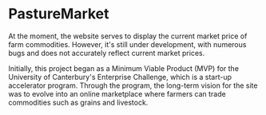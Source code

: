 # PastureMarket

At the moment, the website serves to display the current market price of farm commodities. However, it's still under development, with numerous bugs and does not accurately reflect current market prices.

Initially, this project began as a Minimum Viable Product (MVP) for the University of Canterbury's Enterprise Challenge, which is a start-up accelerator program. Through the program, the long-term vision for the site was to evolve into an online marketplace where farmers can trade commodities such as grains and livestock.
